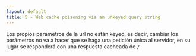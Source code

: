 ```yaml
---
layout: default
title: 5 - Web cache poisoning via an unkeyed query string
---
```

Los propios parámetros de la url no están keyed, es decir, cambiar los parámetros no va a hacer que se haga una petición única al servidor, en su lugar se responderá con una respuesta cacheada de `/` 
